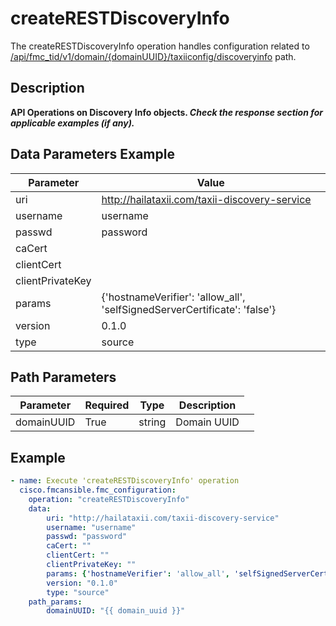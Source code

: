 # createRESTDiscoveryInfo

The createRESTDiscoveryInfo operation handles configuration related to [/api/fmc_tid/v1/domain/{domainUUID}/taxiiconfig/discoveryinfo](/paths//api/fmc_tid/v1/domain/{domain_uuid}/taxiiconfig/discoveryinfo.md) path.&nbsp;
## Description
**API Operations on Discovery Info objects. _Check the response section for applicable examples (if any)._**

## Data Parameters Example
| Parameter | Value |
| --------- | -------- |
| uri | http://hailataxii.com/taxii-discovery-service |
| username | username |
| passwd | password |
| caCert |  |
| clientCert |  |
| clientPrivateKey |  |
| params | {'hostnameVerifier': 'allow_all', 'selfSignedServerCertificate': 'false'} |
| version | 0.1.0 |
| type | source |

## Path Parameters
| Parameter | Required | Type | Description |
| --------- | -------- | ---- | ----------- |
| domainUUID | True | string <td colspan=3> Domain UUID |

## Example
```yaml
- name: Execute 'createRESTDiscoveryInfo' operation
  cisco.fmcansible.fmc_configuration:
    operation: "createRESTDiscoveryInfo"
    data:
        uri: "http://hailataxii.com/taxii-discovery-service"
        username: "username"
        passwd: "password"
        caCert: ""
        clientCert: ""
        clientPrivateKey: ""
        params: {'hostnameVerifier': 'allow_all', 'selfSignedServerCertificate': 'false'}
        version: "0.1.0"
        type: "source"
    path_params:
        domainUUID: "{{ domain_uuid }}"

```
